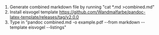 1. Generate combined markdown file by running "cat \*.md >combined.md"
2. Install eisvogel template https://github.com/Wandmalfarbe/pandoc-latex-template/releases/tag/v2.0.0
3. Type in "pandoc combined.md -o example.pdf --from markdown --template eisvogel --listings"
